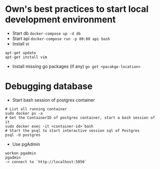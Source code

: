 # Own's best practices to start local development environment
+ Start db
`docker-compose up -d db`
+ Start api
`docker-compose run -p 80:80 api bash`
+ Install vi
```
apt-get update
apt-get install vim
```
+ Install missing go packages (if any)
`go get <pacakge-location>`

# Debugging database
+ Start bash session of postgres container
```
# List all running container
sudo docker ps -a
# Get the ContainerID of postgres container, start a bash session of it
sudo docker exec -it <container-id> bash
# Start the psql to start interactive session sql of Postgres
psql -U postgres
```
+ Use pgAdmin
```
workon pgadmin
pgadmin
-> connect to `http://localhost:5050`
```
